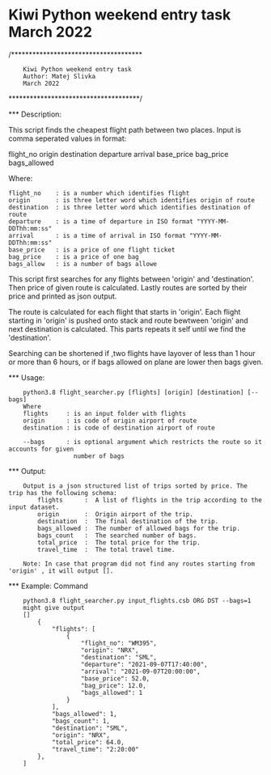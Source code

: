 # Kiwi Python weekend entry task March 2022

/*************************************

        Kiwi Python weekend entry task
        Author: Matej Slivka
        March 2022

*************************************/

*** Description:

This script finds the cheapest flight path between two places. 
Input is comma seperated values in format:

flight_no 	origin 	destination 	departure 	arrival 	base_price 	bag_price 	bags_allowed

Where:

    flight_no    : is a number which identifies flight
    origin       : is three letter word which identifies origin of route
    destination  : is three letter word which identifies destination of route
    departure    : is a time of departure in ISO format "YYYY-MM-DDThh:mm:ss"
    arrival      : is a time of arrival in ISO format "YYYY-MM-DDThh:mm:ss"
    base_price   : is a price of one flight ticket
    bag_price    : is a price of one bag
    bags_allow   : is a number of bags allowe

This script first searches for any flights between 'origin' and 'destination'.
Then price of given route is calculated.
Lastly routes are sorted by their price and printed as json output.

The route is calculated for each flight that starts in 'origin'.
Each flight starting in 'origin' is pushed onto stack and route bewtween 'origin' and next destination is calculated.
This parts repeats it self until we find the 'destination'.

Searching can be shortened if ,two flights have layover of less than 1 hour or more than 6 hours, or if bags allowed on plane are lower then bags given.

*** Usage:

        python3.8 flight_searcher.py [flights] [origin] [destination] [--bags]
        Where 
        flights     : is an input folder with flights
        origin      : is code of origin airport of route
        destination : is code of destination airport of route

        --bags      : is optional argument which restricts the route so it accounts for given
                      number of bags
*** Output:
        
        Output is a json structured list of trips sorted by price. The trip has the following schema:
            flights 	 :  A list of flights in the trip according to the input dataset.
            origin 	     :  Origin airport of the trip.
            destination  : 	The final destination of the trip.
            bags_allowed :	The number of allowed bags for the trip.
            bags_count 	 :  The searched number of bags.
            total_price  :	The total price for the trip.
            travel_time  :	The total travel time.
        
        Note: In case that program did not find any routes starting from 'origin' , it will output [].

*** Example: Command
        
        python3.8 flight_searcher.py input_flights.csb ORG DST --bags=1
        might give output
        []
            {
                "flights": [
                    {
                        "flight_no": "WM395",
                        "origin": "NRX",
                        "destination": "SML",
                        "departure": "2021-09-07T17:40:00",
                        "arrival": "2021-09-07T20:00:00",
                        "base_price": 52.0,
                        "bag_price": 12.0,
                        "bags_allowed": 1
                    }
                ],
                "bags_allowed": 1,
                "bags_count": 1,
                "destination": "SML",
                "origin": "NRX",
                "total_price": 64.0,
                "travel_time": "2:20:00"
            },
        ]

